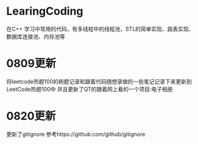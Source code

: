 # LearingCoding
在C++ 学习中常用的代码，有多线程中的线程池，STL的简单实现、跳表实现、数据库连接池、内存池等



# 0809更新
将leetcode热题100的刷题记录和跟着代码随想录做的一些笔记记录下来更新到LeetCode热题100中
并且更新了QT的跟着网上看的一个项目:电子相册

# 0820更新
更新了gitignore 参考https://github.com/github/gitignore
